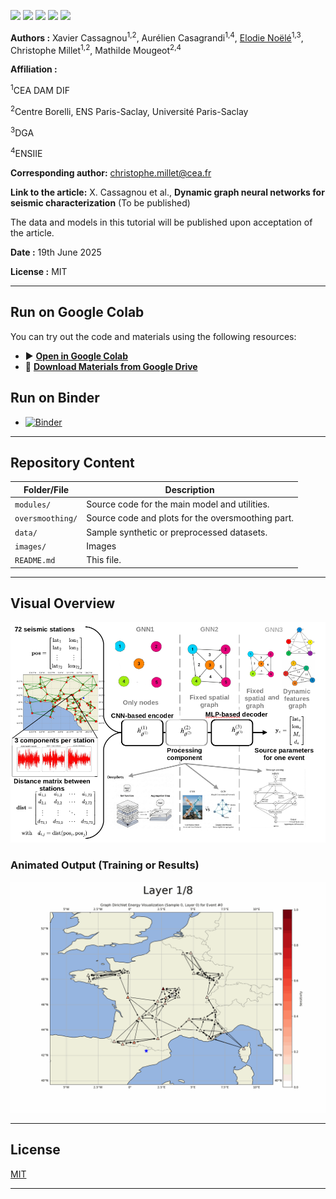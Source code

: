 <img src="https://upload.wikimedia.org/wikipedia/commons/d/da/LOGO_CEA_ORIGINAL_2022.svg" style="height:80px" >     <img src="http://math.ens-paris-saclay.fr/images/photos/0004/img_1586336483577.jpg" style="height:80px" >     <img src="http://math.ens-paris-saclay.fr/images/photos/0004/img_1422545883599.jpeg"  style="height:80px">     <img src="https://www.defense.gouv.fr/sites/default/files/dga/Logotype_DGA_internet.png" style="height:80px" >     <img src="https://upload.wikimedia.org/wikipedia/fr/a/a3/EnsIIE_logo_Ecole-nationale-superieure_fx.svg"  style="height:80px"> 

**Authors :** Xavier Cassagnou<sup>1,2</sup>, Aurélien Casagrandi<sup>1,4</sup>, <ins>Elodie Noëlé</ins><sup>1,3</sup>, Christophe Millet<sup>1,2</sup>, Mathilde Mougeot<sup>2,4</sup>

**Affiliation :** 

<sup>1</sup>CEA DAM DIF

<sup>2</sup>Centre Borelli, ENS Paris-Saclay, Université Paris-Saclay 

<sup>3</sup>DGA

<sup>4</sup>ENSIIE

**Corresponding author:** [christophe.millet@cea.fr](mailto:christophe.millet@cea.fr)

**Link to the article:** X. Cassagnou et al., **Dynamic graph neural networks for seismic characterization** (To be published)

The data and models in this tutorial will be published upon acceptation of the article.

**Date :** 19th June 2025

**License :** MIT


---

## Run on Google Colab

You can try out the code and materials using the following resources:

- ▶️ **[Open in Google Colab]([https://colab.research.google.com/drive/your-colab-notebook-link](https://drive.google.com/file/d/1esIDkc7fMs2Im22hrHqVngjOdrpsuHno/view?usp=sharing))**
- 📁 **[Download Materials from Google Drive]([https://drive.google.com/drive/folders/your-folder-id](https://drive.google.com/drive/folders/1np3upS_MheTeqs9HGSPPvrx6tDoSikIk?usp=sharing))**

## Run on Binder

- [![Binder](https://mybinder.org/badge_logo.svg)](https://hub.gesis.mybinder.org/user/noeleel-tutoria-a_edf_inria2025-qcl4bvey/doc/tree/GNN_Tutorial.ipynb)

---

## Repository Content

| Folder/File         | Description |
|---------------------|-------------|
| `modules/`          | Source code for the main model and utilities. |
| `oversmoothing/`    | Source code and plots for the oversmoothing part. |
| `data/`             | Sample synthetic or preprocessed datasets. |
| `images/`           | Images |
| `README.md`         | This file. |

---

## Visual Overview

<img src="./images/general_framework.png" alt="" width="1000" />

### Animated Output (Training or Results)


<img src="./oversmoothing/PerNodes_LDG_L8_Ev0.gif" alt="" width="1000" />

---

## License

[MIT](LICENSE) 

---

